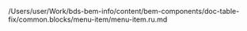 /Users/user/Work/bds-bem-info/content/bem-components/doc-table-fix/common.blocks/menu-item/menu-item.ru.md